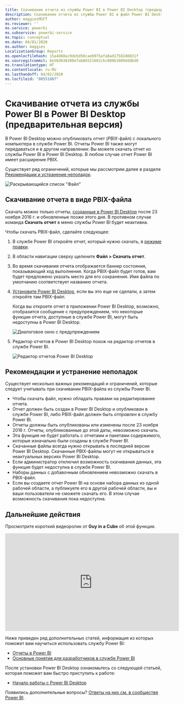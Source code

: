 ```yaml
---
title: Скачивание отчета из службы Power BI в Power BI Desktop (предварительная версия)
description: Скачивание отчета из службы Power BI в файл Power BI Desktop
author: maggiesMSFT
ms.reviewer: ''
ms.service: powerbi
ms.subservice: powerbi-service
ms.topic: conceptual
ms.date: 04/01/2020
ms.author: maggies
LocalizationGroup: Reports
ms.openlocfilehash: 15a4d88ac9de5d50caeb975afa8ad1758246031f
ms.sourcegitcommit: 6e56d038280efab86521602cbc089b3989dddbd0
ms.translationtype: HT
ms.contentlocale: ru-RU
ms.lasthandoff: 04/02/2020
ms.locfileid: "80551087"
---
```

# <a name="download-a-report-from-the-power-bi-service-to-power-bi-desktop-preview"></a>Скачивание отчета из службы Power BI в Power BI Desktop (предварительная версия)
В Power BI Desktop можно опубликовать отчет (*PBIX*-файл) с локального компьютера в службе Power BI. Отчеты Power BI также могут передаваться и в другом направлении: Вы можете скачать отчет из службы Power BI в Power BI Desktop. В любом случае отчет Power BI имеет расширение PBIX.

Существует ряд ограничений, которые мы рассмотрим далее в разделе [Рекомендации и устранение неполадок](#considerations-and-troubleshooting).

![Раскрывающийся список "Файл"](media/service-export-to-pbix/power-bi-file-export.png)

## <a name="download-the-report-as-a-pbix-file"></a>Скачивание отчета в виде PBIX-файла

Скачать можно только отчеты, [созданные в Power BI Desktop](/learn/modules/publish-share-power-bi/2-publish-reports) после 23 ноября 2016 г. и обновленные позже этого дня. В противном случае команда **Скачать отчет** в меню службы Power BI будет неактивна.

Чтобы скачать PBIX-файл, сделайте следующее:

1. В службе Power BI откройте отчет, который нужно скачать, в [режиме правки](https://docs.microsoft.com/power-bi/service-interact-with-a-report-in-editing-view).

2. В области навигации сверху щелкните **Файл > Скачать отчет**.
   
3. Во время скачивания отчета отображается баннер состояния, показывающий ход выполнения. Когда PBIX-файл будет готов, вам будет предложено указать место для его сохранения. Имя файла по умолчанию соответствует названию отчета.
   
4. [Установите Power BI Desktop](desktop-get-the-desktop.md), если вы это еще не сделали, а затем откройте там PBIX-файл.
   
    Когда вы откроете отчет в приложении Power BI Desktop, возможно, отобразится сообщение с предупреждением, что некоторые функции отчета, доступные в службе Power BI, могут быть недоступны в Power BI Desktop.
   
    ![Диалоговое окно с предупреждением](media/service-export-to-pbix/power-bi-export-to-pbix_2.png)

5. Редактор отчетов в Power BI Desktop похож на редактор отчетов в службе Power BI.  
   
    ![Редактор отчетов Power BI Desktop](media/service-export-to-pbix/power-bi-desktop.png)

## <a name="considerations-and-troubleshooting"></a>Рекомендации и устранение неполадок
Существует несколько важных рекомендаций и ограничений, которые следует учитывать при скачивании PBIX-файла из службы Power BI.

* Чтобы скачать файл, нужно обладать правами на редактирование отчета.
* Отчет должен быть создан в Power BI Desktop и *опубликован* в службе Power BI, либо PBIX-файл должен быть *отправлен* в службу Power BI.
* Отчеты должны быть опубликованы или изменены после 23 ноября 2016 г. Отчеты, опубликованные до этой даты, невозможно скачать.
* Эта функция не будет работать с отчетами и пакетами содержимого, которые изначально были созданы в службе Power BI.
* Скачанные файлы всегда нужно открывать в последней версии Power BI Desktop. Скачанные PBIX-файлы могут не открываться в неактуальных версиях Power BI Desktop.
* Если администратор отключил возможность скачивания данных, эта функция будет недоступна в службе Power BI.
* Наборы данных с добавочным обновлением невозможно скачать в PBIX-файл.
* Если вы создаете отчет Power BI на основе набора данных из одной рабочей области, а публикуете его в другой рабочей области, вы и ваши пользователи не сможете скачать его. В этом случае возможность скачивания пока недоступна.

## <a name="next-steps"></a>Дальнейшие действия
Просмотрите короткий видеоролик от **Guy in a Cube** об этой функции.

<iframe width="560" height="315" src="https://www.youtube.com/embed/ymWqU5jiUl0" frameborder="0" allowfullscreen></iframe>

Ниже приведен ряд дополнительных статей, информация из которых поможет вам научиться использовать службу Power BI:

* [Отчеты в Power BI](consumer/end-user-reports.md)
* [Основные понятия для разработчиков в службе Power BI](service-basic-concepts.md)

После установки Power BI Desktop ознакомьтесь со следующей статьей, которая поможет вам быстро приступить к работе:

* [Начало работы с Power BI Desktop](desktop-getting-started.md)

Появились дополнительные вопросы? [Ответы на них см. в сообществе Power BI](https://community.powerbi.com/).

